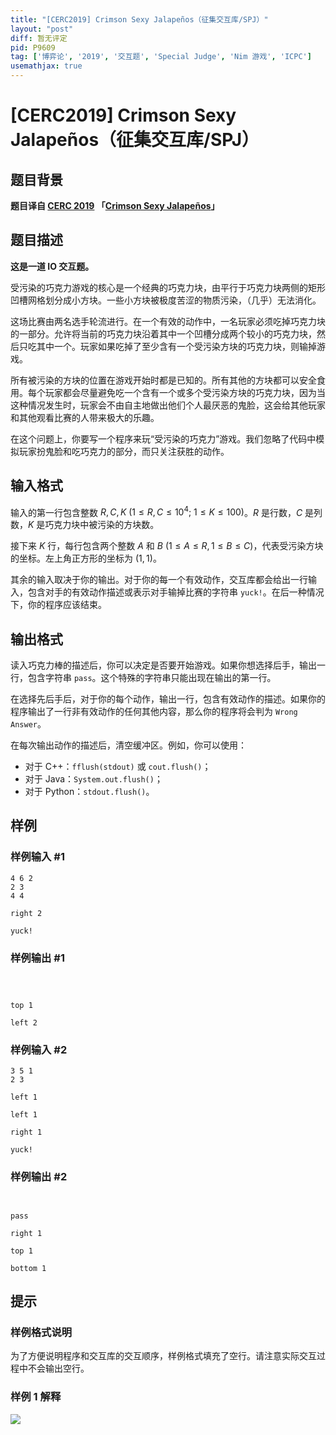 ```yaml
---
title: "[CERC2019] Crimson Sexy Jalapeños（征集交互库/SPJ）"
layout: "post"
diff: 暂无评定
pid: P9609
tag: ['博弈论', '2019', '交互题', 'Special Judge', 'Nim 游戏', 'ICPC']
usemathjax: true
---
```


# [CERC2019] Crimson Sexy Jalapeños（征集交互库/SPJ）
## 题目背景

**题目译自 [CERC 2019](https://contest.felk.cvut.cz/19cerc/solved.html) 「[Crimson Sexy Jalapeños](https://contest.felk.cvut.cz/19cerc/solved/crimson.pdf)」**
## 题目描述

**这是一道 IO 交互题。**

受污染的巧克力游戏的核心是一个经典的巧克力块，由平行于巧克力块两侧的矩形凹槽网格划分成小方块。一些小方块被极度苦涩的物质污染，（几乎）无法消化。

这场比赛由两名选手轮流进行。在一个有效的动作中，一名玩家必须吃掉巧克力块的一部分。允许将当前的巧克力块沿着其中一个凹槽分成两个较小的巧克力块，然后只吃其中一个。玩家如果吃掉了至少含有一个受污染方块的巧克力块，则输掉游戏。

所有被污染的方块的位置在游戏开始时都是已知的。所有其他的方块都可以安全食用。每个玩家都会尽量避免吃一个含有一个或多个受污染方块的巧克力块，因为当这种情况发生时，玩家会不由自主地做出他们个人最厌恶的鬼脸，这会给其他玩家和其他观看比赛的人带来极大的乐趣。

在这个问题上，你要写一个程序来玩“受污染的巧克力”游戏。我们忽略了代码中模拟玩家扮鬼脸和吃巧克力的部分，而只关注获胜的动作。
## 输入格式

输入的第一行包含整数 $R, C, K\ (1\le R, C\le 10^4;\ 1\le K\le 100)$。$R$ 是行数，$C$ 是列数，$K$ 是巧克力块中被污染的方块数。

接下来 $K$ 行，每行包含两个整数 $A$ 和 $B\ (1\le A\le R, 1\le B\le C)$，代表受污染方块的坐标。左上角正方形的坐标为 $(1, 1)$。

其余的输入取决于你的输出。对于你的每一个有效动作，交互库都会给出一行输入，包含对手的有效动作描述或表示对手输掉比赛的字符串 `yuck!`。在后一种情况下，你的程序应该结束。
## 输出格式

读入巧克力棒的描述后，你可以决定是否要开始游戏。如果你想选择后手，输出一行，包含字符串 `pass`。这个特殊的字符串只能出现在输出的第一行。

在选择先后手后，对于你的每个动作，输出一行，包含有效动作的描述。如果你的程序输出了一行非有效动作的任何其他内容，那么你的程序将会判为 `Wrong Answer`。

在每次输出动作的描述后，清空缓冲区。例如，你可以使用：
- 对于 $\text{C++}$：`fflush(stdout)` 或 `cout.flush()`；
- 对于 $\text{Java}$：`System.out.flush()`；
- 对于 $\text{Python}$：`stdout.flush()`。
## 样例

### 样例输入 #1
```
4 6 2
2 3
4 4

right 2

yuck!

```
### 样例输出 #1
```



top 1

left 2

```
### 样例输入 #2
```
3 5 1
2 3

left 1

left 1

right 1

yuck!

```
### 样例输出 #2
```


pass

right 1

top 1

bottom 1

```
## 提示

### 样例格式说明

为了方便说明程序和交互库的交互顺序，样例格式填充了空行。请注意实际交互过程中不会输出空行。

### 样例 $1$ 解释
![](https://cdn.luogu.com.cn/upload/image_hosting/t8vf1vc8.png)
